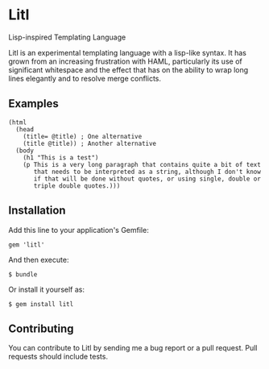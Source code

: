 # Litl

Lisp-inspired Templating Language

Litl is an experimental templating language with a lisp-like syntax. It
has grown from an increasing frustration with HAML, particularly its
use of significant whitespace and the effect that has on the ability to
wrap long lines elegantly and to resolve merge conflicts.

## Examples

    (html
      (head
        (title= @title) ; One alternative
        (title @title)) ; Another alternative
      (body
        (h1 "This is a test")
        (p This is a very long paragraph that contains quite a bit of text
           that needs to be interpreted as a string, although I don't know
           if that will be done without quotes, or using single, double or
           triple double quotes.)))

## Installation

Add this line to your application's Gemfile:

    gem 'litl'

And then execute:

    $ bundle

Or install it yourself as:

    $ gem install litl

## Contributing

You can contribute to Litl by sending me a bug report or a pull request.
Pull requests should include tests.
